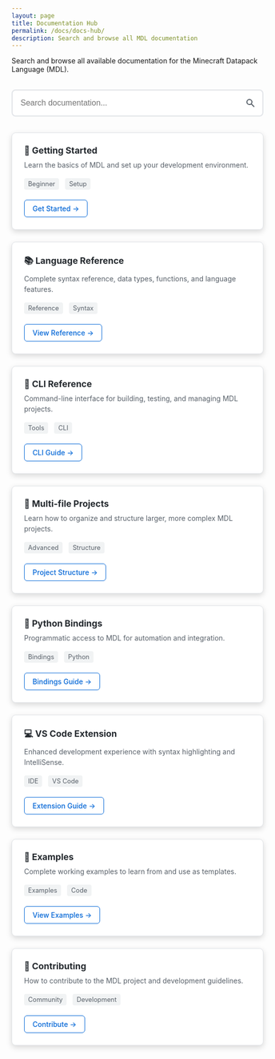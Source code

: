 ```yaml
---
layout: page
title: Documentation Hub
permalink: /docs/docs-hub/
description: Search and browse all MDL documentation
---
```


Search and browse all available documentation for the Minecraft Datapack Language (MDL).

<div class="search-container">
  <input type="text" id="docSearch" placeholder="Search documentation..." class="search-input">
  <div class="search-icon">
    <svg width="20" height="20" viewBox="0 0 20 20" fill="currentColor">
      <path fill-rule="evenodd" d="M8 4a4 4 0 100 8 4 4 0 000-8zM2 8a6 6 0 1110.89 3.476l4.817 4.817a1 1 0 01-1.414 1.414l-4.816-4.816A6 6 0 012 8z" clip-rule="evenodd"/>
    </svg>
  </div>
</div>

<div class="docs-grid" id="docsGrid">
  <div class="doc-card" data-categories="getting-started beginner">
    <h3>🚀 Getting Started</h3>
    <p>Learn the basics of MDL and set up your development environment.</p>
    <div class="doc-meta">
      <span class="category">Beginner</span>
      <span class="category">Setup</span>
    </div>
    <a href="{{ site.baseurl }}/docs/getting-started/" class="doc-link">Get Started →</a>
  </div>
  
  <div class="doc-card" data-categories="language reference syntax">
    <h3>📚 Language Reference</h3>
    <p>Complete syntax reference, data types, functions, and language features.</p>
    <div class="doc-meta">
      <span class="category">Reference</span>
      <span class="category">Syntax</span>
    </div>
    <a href="{{ site.baseurl }}/docs/language-reference/" class="doc-link">View Reference →</a>
  </div>
  
  <div class="doc-card" data-categories="cli command-line tools">
    <h3>🔧 CLI Reference</h3>
    <p>Command-line interface for building, testing, and managing MDL projects.</p>
    <div class="doc-meta">
      <span class="category">Tools</span>
      <span class="category">CLI</span>
    </div>
    <a href="{{ site.baseurl }}/docs/cli-reference/" class="doc-link">CLI Guide →</a>
  </div>
  
  <div class="doc-card" data-categories="multi-file projects structure">
    <h3>📁 Multi-file Projects</h3>
    <p>Learn how to organize and structure larger, more complex MDL projects.</p>
    <div class="doc-meta">
      <span class="category">Advanced</span>
      <span class="category">Structure</span>
    </div>
    <a href="{{ site.baseurl }}/docs/multi-file-projects/" class="doc-link">Project Structure →</a>
  </div>
  
  <div class="doc-card" data-categories="python bindings programming">
    <h3>🐍 Python Bindings</h3>
    <p>Programmatic access to MDL for automation and integration.</p>
    <div class="doc-meta">
      <span class="category">Bindings</span>
      <span class="category">Python</span>
    </div>
    <a href="{{ site.baseurl }}/docs/python-bindings/" class="doc-link">Bindings Guide →</a>
  </div>
  
  <div class="doc-card" data-categories="vscode extension ide">
    <h3>💻 VS Code Extension</h3>
    <p>Enhanced development experience with syntax highlighting and IntelliSense.</p>
    <div class="doc-meta">
      <span class="category">IDE</span>
      <span class="category">VS Code</span>
    </div>
    <a href="{{ site.baseurl }}/docs/vscode-extension/" class="doc-link">Extension Guide →</a>
  </div>
  
  <div class="doc-card" data-categories="examples code samples">
    <h3>🎯 Examples</h3>
    <p>Complete working examples to learn from and use as templates.</p>
    <div class="doc-meta">
      <span class="category">Examples</span>
      <span class="category">Code</span>
    </div>
    <a href="{{ site.baseurl }}/docs/examples/" class="doc-link">View Examples →</a>
  </div>
  
  <div class="doc-card" data-categories="contributing development">
    <h3>🤝 Contributing</h3>
    <p>How to contribute to the MDL project and development guidelines.</p>
    <div class="doc-meta">
      <span class="category">Community</span>
      <span class="category">Development</span>
    </div>
    <a href="{{ site.baseurl }}/docs/contributing/" class="doc-link">Contribute →</a>
  </div>
</div>

<div class="no-results" id="noResults" style="display: none;">
  <h3>No documentation found</h3>
  <p>Try searching with different keywords or browse all documentation above.</p>
</div>

<style>
.search-container {
  position: relative;
  margin: 2rem 0;
  max-width: 600px;
}

.search-input {
  width: 100%;
  padding: 1rem 3rem 1rem 1rem;
  border: 2px solid #e1e4e8;
  border-radius: 8px;
  font-size: 1rem;
  transition: border-color 0.2s, box-shadow 0.2s;
}

.search-input:focus {
  outline: none;
  border-color: #0366d6;
  box-shadow: 0 0 0 3px rgba(3, 102, 214, 0.1);
}

.search-icon {
  position: absolute;
  right: 1rem;
  top: 50%;
  transform: translateY(-50%);
  color: #586069;
}

.docs-grid {
  display: grid;
  grid-template-columns: repeat(auto-fit, minmax(350px, 1fr));
  gap: 1.5rem;
  margin: 2rem 0;
}

.doc-card {
  background: #ffffff;
  border: 1px solid #e1e4e8;
  border-radius: 8px;
  padding: 1.5rem;
  box-shadow: 0 4px 12px rgba(0,0,0,0.15);
  transition: transform 0.2s, box-shadow 0.2s;
}

.doc-card:hover {
  transform: translateY(-2px);
  box-shadow: 0 6px 20px rgba(0,0,0,0.2);
}

.doc-card.hidden {
  display: none;
}

.doc-card h3 {
  margin: 0 0 0.5rem 0;
  color: #24292e;
  font-size: 1.1rem;
}

.doc-card p {
  margin: 0 0 1rem 0;
  color: #586069;
  line-height: 1.5;
}

.doc-meta {
  margin-bottom: 1rem;
}

.category {
  display: inline-block;
  background: #f1f3f4;
  color: #586069;
  padding: 0.25rem 0.5rem;
  border-radius: 4px;
  font-size: 0.8rem;
  margin-right: 0.5rem;
  margin-bottom: 0.25rem;
}

.doc-link {
  display: inline-block;
  color: #0366d6;
  text-decoration: none;
  font-weight: 500;
  padding: 0.5rem 1rem;
  border: 1px solid #0366d6;
  border-radius: 6px;
  transition: background-color 0.2s, color 0.2s;
}

.doc-link:hover {
  background: #0366d6;
  color: #ffffff;
  text-decoration: none;
}

.no-results {
  text-align: center;
  padding: 3rem;
  color: #586069;
}

.no-results h3 {
  margin-bottom: 0.5rem;
  color: #24292e;
}

@media (max-width: 768px) {
  .docs-grid {
    grid-template-columns: 1fr;
  }
  
  .search-input {
    font-size: 16px; /* Prevents zoom on iOS */
  }
}
</style>

<script>
document.addEventListener('DOMContentLoaded', function() {
  const searchInput = document.getElementById('docSearch');
  const docsGrid = document.getElementById('docsGrid');
  const docCards = docsGrid.querySelectorAll('.doc-card');
  const noResults = document.getElementById('noResults');
  
  searchInput.addEventListener('input', function() {
    const searchTerm = this.value.toLowerCase().trim();
    let visibleCount = 0;
    
    docCards.forEach(card => {
      const title = card.querySelector('h3').textContent.toLowerCase();
      const description = card.querySelector('p').textContent.toLowerCase();
      const categories = card.dataset.categories.toLowerCase();
      
      const matches = title.includes(searchTerm) || 
                     description.includes(searchTerm) || 
                     categories.includes(searchTerm);
      
      if (matches || searchTerm === '') {
        card.classList.remove('hidden');
        visibleCount++;
      } else {
        card.classList.add('hidden');
      }
    });
    
    // Show/hide no results message
    if (visibleCount === 0 && searchTerm !== '') {
      noResults.style.display = 'block';
    } else {
      noResults.style.display = 'none';
    }
  });
  
  // Focus search input on page load
  searchInput.focus();
});
</script>
